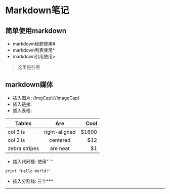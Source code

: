 # Markdown笔记

## 简单使用markdown
* markdown标题使用#
* markdown列表使用*
* markdown引用使用>
> 这里是引用

## markdown媒体
* 插入图片: ![](){ImgCap}{/ImageCap}
* 插入链接: []()
* 插入表格:

| Tables        | Are           | Cool  |
| ------------- |:-------------:| -----:|
| col 3 is      | right-aligned | $1600 |
| col 2 is      | centered      |   $12 |
| zebra stripes | are neat      |    $1 |

* 插入代码框: 使用"``"
```
print "Hello World!"
````
* 插入分割线: 三个***

***



